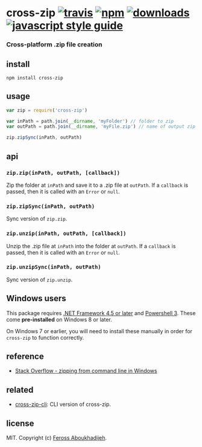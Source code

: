 # cross-zip [![travis][travis-image]][travis-url] [![npm][npm-image]][npm-url] [![downloads][downloads-image]][downloads-url] [![javascript style guide][standard-image]][standard-url]

[travis-image]: https://img.shields.io/travis/feross/cross-zip/master.svg
[travis-url]: https://travis-ci.org/feross/cross-zip
[npm-image]: https://img.shields.io/npm/v/cross-zip.svg
[npm-url]: https://npmjs.org/package/cross-zip
[downloads-image]: https://img.shields.io/npm/dm/cross-zip.svg
[downloads-url]: https://npmjs.org/package/cross-zip
[standard-image]: https://img.shields.io/badge/code_style-standard-brightgreen.svg
[standard-url]: https://standardjs.com

### Cross-platform .zip file creation

## install

```
npm install cross-zip
```

## usage

```js
var zip = require('cross-zip')

var inPath = path.join(__dirname, 'myFolder') // folder to zip
var outPath = path.join(__dirname, 'myFile.zip') // name of output zip file

zip.zipSync(inPath, outPath)
```

## api

### `zip.zip(inPath, outPath, [callback])`

Zip the folder at `inPath` and save it to a .zip file at `outPath`. If a `callback`
is passed, then it is called with an `Error` or `null`.

### `zip.zipSync(inPath, outPath)`

Sync version of `zip.zip`.

### `zip.unzip(inPath, outPath, [callback])`

Unzip the .zip file at `inPath` into the folder at `outPath`. If a `callback` is
passed, then it is called with an `Error` or `null`.

### `zip.unzipSync(inPath, outPath)`

Sync version of `zip.unzip`.

## Windows users

This package requires [.NET Framework 4.5 or later](https://www.microsoft.com/net)
and [Powershell 3](https://www.microsoft.com/en-us/download/details.aspx?id=34595).
These come **pre-installed** on Windows 8 or later.

On Windows 7 or earlier, you will need to install these manually in order for
`cross-zip` to function correctly.

## reference

- [Stack Overflow - zipping from command line in Windows](https://stackoverflow.com/questions/17546016/how-can-you-zip-or-unzip-from-the-command-prompt-using-only-windows-built-in-ca)

## related

- [cross-zip-cli](https://github.com/jprichardson/cross-zip-cli): CLI version of cross-zip.

## license

MIT. Copyright (c) [Feross Aboukhadijeh](http://feross.org).
